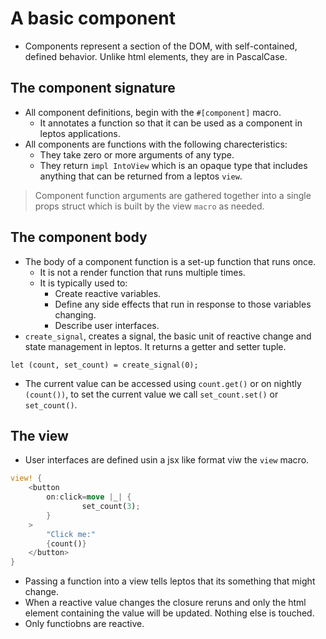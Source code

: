 # A basic component

- Components represent a section of the DOM, with self-contained, defined 
  behavior. Unlike html elements, they are in PascalCase.
 
## The component signature

- All component definitions, begin with the `#[component]` macro.
    - It annotates a function so that it can be used as a component in leptos
      applications.
- All components are functions with the following charecteristics: 
    - They take zero or more arguments of any type.
    - They return `impl IntoView` which is an opaque type that includes
      anything that can be returned from a leptos `view`.

> Component function arguments are gathered together into a single props struct 
  which is built by the view `macro` as needed.

## The component body

- The body of a component function is a set-up function that runs once.
    - It is not a render function that runs multiple times.
    - It is typically used to:
        - Create reactive variables.
        - Define any side effects that run in response to those variables
          changing.
        - Describe user interfaces.
- `create_signal`, creates a signal, the basic unit of reactive change and
  state management in leptos. It returns a getter and setter tuple.

`let (count, set_count) = create_signal(0);`

- The current value can be accessed using `count.get()` or on nightly 
  `(count())`, to set the current value we call `set_count.set()` or 
  `set_count()`.

## The view

- User interfaces are defined usin a jsx like format viw the `view` macro.
```rust
view! {
    <button
        on:click=move |_| {
                set_count(3);
        }
    >
        "Click me:"
        {count()}
    </button>
}
```
- Passing a function into a view tells leptos that its something that might 
  change.
- When a reactive value changes the closure reruns and only the html element
  containing the value will be updated. Nothing else is touched.
- Only functiobns are reactive.


